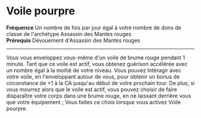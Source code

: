 # Voile pourpre

<p><span id="ctl00_MainContent_DetailedOutput"><strong>Fréquence</strong> Un nombre de fois par jour égal à votre nombre de dons de classe de l'archétype Assassin des Mantes rouges<br><strong>Prérequis</strong> Dévouement d'Assassin des Mantes rouges<br></span></p>
<hr>
<p>Vous vous enveloppez vous-même d'un voile de brume rouge pendant 1 minute. Tant que ce voile est actif, vous obtenez guérison accélérée avec un nombre égal à la moitié de votre niveau. Vous pouvez Intéragir avec votre voile, en l'enveloppant autour de vous, pour obtenir un bonus de circonstance de +1 à la CA jusqu'au début de votre prochain tour. De plus, si vous mourrez alors que le voile est actif, vous pouvez choisir de faire disparaître votre corps dans une brume rouge, en ne laissant derrière vous que votre équipement ; Vous faites ce choix lorsque vous activez Voile pourpre.&nbsp;</p>